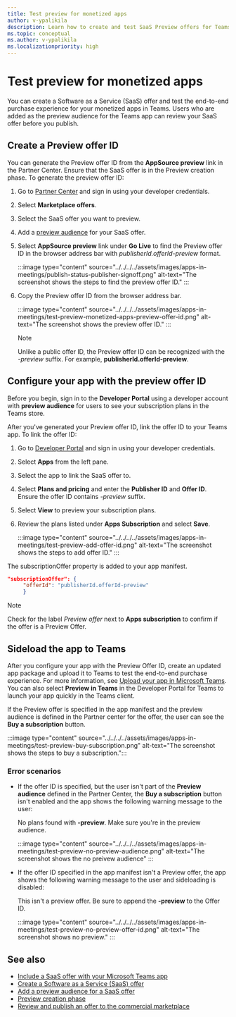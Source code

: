 ```yaml
---
title: Test preview for monetized apps 
author: v-ypalikila
description: Learn how to create and test SaaS Preview offers for Teams app before pushing the offer live. You can test the end-to-end purchase experience for your monetized apps in Teams.
ms.topic: conceptual
ms.author: v-ypalikila
ms.localizationpriority: high
---
```


# Test preview for monetized apps

You can  create a Software as a Service (SaaS) offer and test the end-to-end purchase experience for your monetized apps  in Teams. Users who are added as the preview audience for the Teams app can review your SaaS offer before you publish.

## Create a Preview offer ID

You can generate the Preview offer ID from the **AppSource preview** link in the Partner Center. Ensure that the SaaS offer is in the Preview creation phase. To generate the preview offer ID:

1. Go to [Partner Center](https://go.microsoft.com/fwlink/?linkid=2166002) and sign in using your developer credentials.
1. Select **Marketplace offers**.
1. Select the SaaS offer you want to preview.
1. Add a [preview audience](/azure/marketplace/create-new-saas-offer-preview) for your SaaS offer.
1. Select **AppSource preview** link under **Go Live** to find the Preview offer ID in the browser address bar with *publisherId.offerId-preview* format.

    :::image type="content" source="../../../../assets/images/apps-in-meetings/publish-status-publisher-signoff.png" alt-text="The screenshot shows the steps to find the preview offer ID." :::

1. Copy the Preview offer ID from the browser address bar.

      :::image type="content" source="../../../../assets/images/apps-in-meetings/test-preview-monetized-apps-preview-offer-id.png" alt-text="The screenshot shows the preview offer ID." :::

    > [!NOTE]
    > Unlike a public offer ID, the Preview offer ID can be recognized with the *-preview* suffix. For example, **publisherId.offerId-preview**.

## Configure your app with the preview offer ID

Before you begin, sign in to the **Developer Portal** using a developer account with **preview audience** for users to see your subscription plans in the Teams store.

After you've generated your Preview offer ID, link the offer ID to your Teams app. To link the offer ID:

1. Go to [Developer Portal](https://dev.teams.microsoft.com/) and sign in using your developer credentials.
1. Select **Apps** from the left pane.
1. Select the app to link the SaaS offer to.
1. Select **Plans and pricing** and enter the **Publisher ID** and **Offer ID**.  
  Ensure the offer ID contains *-preview* suffix.
1. Select **View** to preview your subscription plans.
1. Review the plans listed under **Apps Subscription** and select **Save**.

    :::image type="content" source="../../../../assets/images/apps-in-meetings/test-preview-add-offer-id.png" alt-text="The screenshot shows the steps to add offer ID." :::

The subscriptionOffer property is added to your app manifest.

```json
"subscriptionOffer": {
     "offerId": "publisherId.offerId-preview"  
     }
```

>[!NOTE]
> Check for the label *Preview offer* next to **Apps subscription** to confirm if the offer is a Preview Offer.

## Sideload the app to Teams

After you configure your app with the Preview Offer ID, create an updated app package and upload it to Teams to test the end-to-end purchase experience. For more information, see [Upload your app in Microsoft Teams](../../apps-upload.md). You can also select **Preview in Teams** in the Developer Portal for Teams to launch your app quickly in the Teams client.

If the Preview offer is specified in the app manifest and the preview audience is defined in the Partner center for the offer, the user can see the **Buy a subscription** button.

:::image type="content" source="../../../../assets/images/apps-in-meetings/test-preview-buy-subscription.png" alt-text="The screenshot shows the steps to buy a subscription.":::

### Error scenarios

* If the offer ID is specified, but the user isn't part of the **Preview audience** defined in the Partner Center, the **Buy a subscription** button isn't enabled and the app shows the following warning message to the user:

  No plans found with **-preview**. Make sure you're in the preview audience.

  :::image type="content" source="../../../../assets/images/apps-in-meetings/test-preview-no-preview-audience.png" alt-text="The screenshot shows the no preivew audience" :::

* If the offer ID specified in the app manifest isn't a Preview offer, the app shows the following warning message to the user and sideloading is disabled:
  
  This isn't a preview offer. Be sure to append the **-preview** to the Offer ID.

  :::image type="content" source="../../../../assets/images/apps-in-meetings/test-preview-no-preview-offer-id.png" alt-text="The screenshot shows no preview." :::

## See also

* [Include a SaaS offer with your Microsoft Teams app](include-saas-offer.md)
* [Create a Software as a Service (SaaS) offer](include-saas-offer.md#create-your-saas-offer)
* [Add a preview audience for a SaaS offer](/azure/marketplace/create-new-saas-offer-preview)
* [Preview creation phase](/azure/marketplace/review-publish-offer)
* [Review and publish an offer to the commercial marketplace](/azure/marketplace/review-publish-offer#validation-and-publishing-steps)
